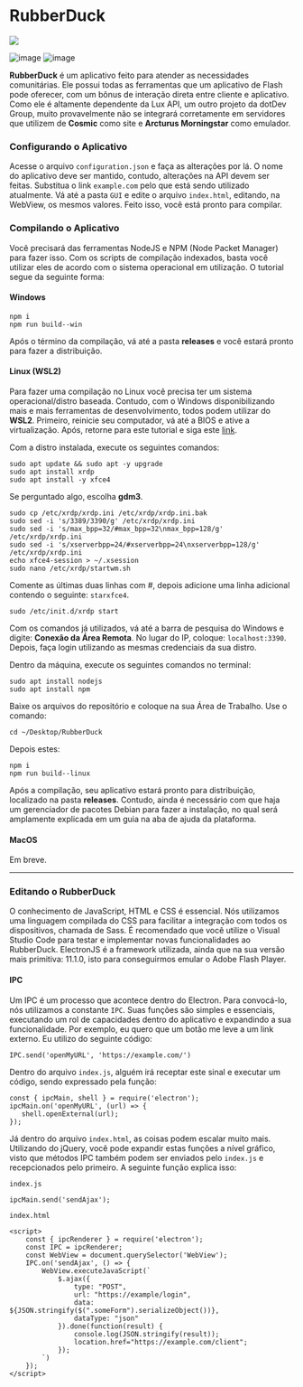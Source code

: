 # RubberDuck

<p class="center">
  <img src="https://i.imgur.com/G1jTQ54.png">
</p>

![image](https://img.shields.io/badge/Versão-2.0.0-blue.svg?style=for-the-badge&logo=verizon)
![image](https://img.shields.io/badge/Estado-Concluído-green.svg?style=for-the-badge&logo=instatus&logoColor=white)

**RubberDuck** é um aplicativo feito para atender as necessidades comunitárias. Ele possui todas as ferramentas que um aplicativo de Flash pode oferecer, com um bônus de interação direta entre cliente e aplicativo. Como ele é altamente dependente da Lux API, um outro projeto da dotDev Group, muito provavelmente não se integrará corretamente em servidores que utilizem de **Cosmic** como site e **Arcturus Morningstar** como emulador.

### Configurando o Aplicativo
Acesse o arquivo ``configuration.json`` e faça as alterações por lá. O nome do aplicativo deve ser mantido, contudo, alterações na API devem ser feitas. Substitua o link ``example.com`` pelo que está sendo utilizado atualmente. Vá até a pasta ``GUI`` e edite o arquivo ``index.html``, editando, na WebView, os mesmos valores. Feito isso, você está pronto para compilar.

### Compilando o Aplicativo
Você precisará das ferramentas NodeJS e NPM (Node Packet Manager) para fazer isso. Com os scripts de compilação indexados, basta você utilizar eles de acordo com o sistema operacional em utilização. O tutorial segue da seguinte forma:

#### Windows
```
npm i
npm run build--win
```
Após o término da compilação, vá até a pasta **releases** e você estará pronto para fazer a distribuição.

#### Linux (WSL2)
Para fazer uma compilação no Linux você precisa ter um sistema operacional/distro baseada. Contudo, com o Windows disponibilizando mais e mais ferramentas de desenvolvimento, todos podem utilizar do **WSL2**. Primeiro, reinicie seu computador, vá até a BIOS e ative a virtualização. Após, retorne para este tutorial e siga este [link](https://learn.microsoft.com/pt-br/windows/wsl/install).

Com a distro instalada, execute os seguintes comandos:
```
sudo apt update && sudo apt -y upgrade
sudo apt install xrdp
sudo apt install -y xfce4
```
Se perguntado algo, escolha **gdm3**.
```
sudo cp /etc/xrdp/xrdp.ini /etc/xrdp/xrdp.ini.bak
sudo sed -i 's/3389/3390/g' /etc/xrdp/xrdp.ini
sudo sed -i 's/max_bpp=32/#max_bpp=32\nmax_bpp=128/g' /etc/xrdp/xrdp.ini
sudo sed -i 's/xserverbpp=24/#xserverbpp=24\nxserverbpp=128/g' /etc/xrdp/xrdp.ini
echo xfce4-session > ~/.xsession
sudo nano /etc/xrdp/startwm.sh
```
Comente as últimas duas linhas com #, depois adicione uma linha adicional contendo o seguinte: ``starxfce4``.
```
sudo /etc/init.d/xrdp start
```
Com os comandos já utilizados, vá até a barra de pesquisa do Windows e digite: **Conexão da Área Remota**. No lugar do IP, coloque: ``localhost:3390``. Depois, faça login utilizando as mesmas credenciais da sua distro.

Dentro da máquina, execute os seguintes comandos no terminal:
```
sudo apt install nodejs
sudo apt install npm
```
Baixe os arquivos do repositório e coloque na sua Área de Trabalho. Use o comando:
```
cd ~/Desktop/RubberDuck
```
Depois estes:
```
npm i
npm run build--linux
```
Após a compilação, seu aplicativo estará pronto para distribuição, localizado na pasta **releases**. Contudo, ainda é necessário com que haja um gerenciador de pacotes Debian para fazer a instalação, no qual será amplamente explicada em um guia na aba de ajuda da plataforma.

#### MacOS
Em breve.

---

### Editando o RubberDuck
O conhecimento de JavaScript, HTML e CSS é essencial. Nós utilizamos uma linguagem compilada do CSS para facilitar a integração com todos os dispositivos, chamada de Sass. É recomendado que você utilize o Visual Studio Code para testar e implementar novas funcionalidades ao RubberDuck. ElectronJS é a framework utilizada, ainda que na sua versão mais primitiva: 11.1.0, isto para conseguirmos emular o Adobe Flash Player.

#### IPC
Um IPC é um processo que acontece dentro do Electron. Para convocá-lo, nós utilizamos a constante ``IPC``. Suas funções são simples e essenciais, executando um rol de capacidades dentro do aplicativo e expandindo a sua funcionalidade. Por exemplo, eu quero que um botão me leve a um link externo. Eu utilizo do seguinte código:
```
IPC.send('openMyURL', 'https://example.com/')
```
Dentro do arquivo ``index.js``, alguém irá receptar este sinal e executar um código, sendo expressado pela função:
```
const { ipcMain, shell } = require('electron');
ipcMain.on('openMyURL', (url) => {
   shell.openExternal(url); 
});
```

Já dentro do arquivo ``index.html``, as coisas podem escalar muito mais. Utilizando do jQuery, você pode expandir estas funções a nível gráfico, visto que métodos IPC também podem ser enviados pelo ``index.js`` e recepcionados pelo primeiro. A seguinte função explica isso:

``index.js``
```
ipcMain.send('sendAjax');
```
``index.html``
```
<script>
    const { ipcRenderer } = require('electron');
    const IPC = ipcRenderer;
    const WebView = document.querySelector('WebView');
    IPC.on('sendAjax', () => {
        WebView.executeJavaScript(`
            $.ajax({
                type: "POST",
                url: "https://example/login",
                data: ${JSON.stringify($(".someForm").serializeObject())},
                dataType: "json"
            }).done(function(result) {
                console.log(JSON.stringify(result));
                location.href="https://example.com/client";
            });
        `)
    });
</script>
```
